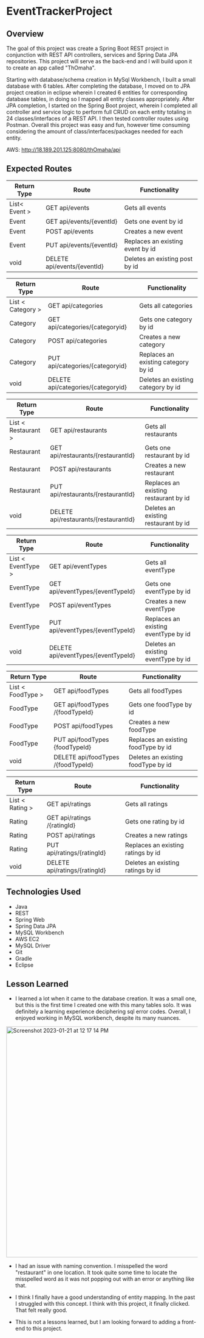 # EventTrackerProject

## Overview

The goal of this project was create a Spring Boot REST project in conjunction with REST API controllers, services and Spring Data JPA repositories. This project will serve as the back-end and I will build upon it to create an app called  "ThOmaha". 

Starting with database/schema creation in MySql Workbench, I built a small database with 6 tables. After completing the database, I moved on to JPA project creation in eclipse wherein I created 6 entities for corresponding database tables, in doing so I mapped all entity classes appropriately. After JPA completion, I started on the Spring Boot project, wherein I completed all controller and service logic to perform full CRUD on each entity totaling in 24 classes/interfaces of a REST API. I then tested controller routes using Postman. Overall this project was easy and fun, however time consuming considering the amount of class/interfaces/packages needed for each entity. 

AWS:
http://18.189.201.125:8080/thOmaha/api


## Expected Routes

| Return Type | Route            | Functionality |
| ----------- | ---------------- |---------------|
| List< Event > | GET api/events    |Gets all events |
| Event   | GET api/events/{eventId}       |Gets one event by id|
| Event   | POST api/events       |Creates a new event|
| Event   | PUT api/events/{eventId}       |Replaces an existing event by id|
| void   | DELETE api/events/{eventId}      |Deletes an existing post by id|


| Return Type | Route            | Functionality |
| ----------- | ---------------- |---------------|
| List < Category > | GET api/categories    |Gets all categories|
| Category   | GET api/categories/{categoryid}       |Gets one category by id|
| Category   | POST api/categories       |Creates a new category|
| Category   | PUT api/categories/{categoryid}       |Replaces an existing category by id|
| void   | DELETE api/categories/{categoryid}      |Deletes an existing category by id|


| Return Type | Route            | Functionality |
| ----------- | ---------------- |---------------|
| List < Restaurant > | GET api/restaurants    |Gets all restaurants|
| Restaurant   | GET api/restaurants/{restaurantId}       |Gets one restaurant by id|
| Restaurant   | POST api/restaurants       |Creates a new restaurant |
| Restaurant   | PUT api/restaurants/{restaurantId}       |Replaces an existing restaurant  by id|
| void   | DELETE api/restaurants/{restaurantId}      |Deletes an existing restaurant  by id|


| Return Type | Route            | Functionality |
| ----------- | ---------------- |---------------|
| List < EventType > | GET api/eventTypes    |Gets all eventType |
| EventType   | GET api/eventTypes/{eventTypeId}       |Gets one eventType by id|
| EventType  | POST api/eventTypes       |Creates a new eventType|
| EventType   | PUT api/eventTypes/{eventTypeId}       |Replaces an existing eventType by id|
| void   | DELETE api/eventTypes/{eventTypeId}      |Deletes an existing eventType by id|

| Return Type | Route            | Functionality |
| ----------- | ---------------- |---------------|
| List < FoodType > | GET api/foodTypes   |Gets all foodTypes  |
| FoodType   | GET api/foodTypes /{foodTypeId}       |Gets one foodType  by id|
| FoodType  | POST api/foodTypes       |Creates a new foodType|
| FoodType  | PUT api/foodTypes {foodTypeId}       |Replaces an existing foodType by id|
| void   | DELETE api/foodTypes /{foodTypeId}      |Deletes an existing foodType by id|

| Return Type | Route            | Functionality |
| ----------- | ---------------- |---------------|
| List < Rating > | GET api/ratings   |Gets all ratings  |
| Rating   | GET api/ratings /{ratingId}       |Gets one rating  by id|
| Rating   | POST api/ratings       |Creates a new ratings |
| Rating   | PUT api/ratings/{ratingId}       |Replaces an existing ratings  by id|
| void   | DELETE api/ratings/{ratingId}      |Deletes an existing ratings  by id|

## Technologies Used
  - Java
  - REST
  - Spring Web
  - Spring Data JPA
  - MySQL Workbench
  - AWS EC2
  - MySQL Driver
  - Git
  - Gradle
  - Eclipse

## Lesson Learned

- I learned a lot when it came to the database creation. It was a small one, but this is the first time I created one with this many tables solo. It was definitely a learning experience deciphering sql error codes. Overall, I enjoyed working in MySQL workbench, despite its many nuances.

<img width="606" alt="Screenshot 2023-01-21 at 12 17 14 PM" src="https://user-images.githubusercontent.com/74070200/213881266-b418f68d-46ca-4fc9-84e6-28d1846679be.png">




- I had an issue with naming convention. I misspelled the word "restaurant" in one location. It took quite some time to locate the misspelled word as it was not popping out with an error or anything like that.

- I think I finally have a good understanding of entity mapping. In the past I struggled with this concept. I think with this project, it finally clicked. That felt really good. 

- This is not a lessons learned, but I am looking forward to adding a front-end to this project. 
